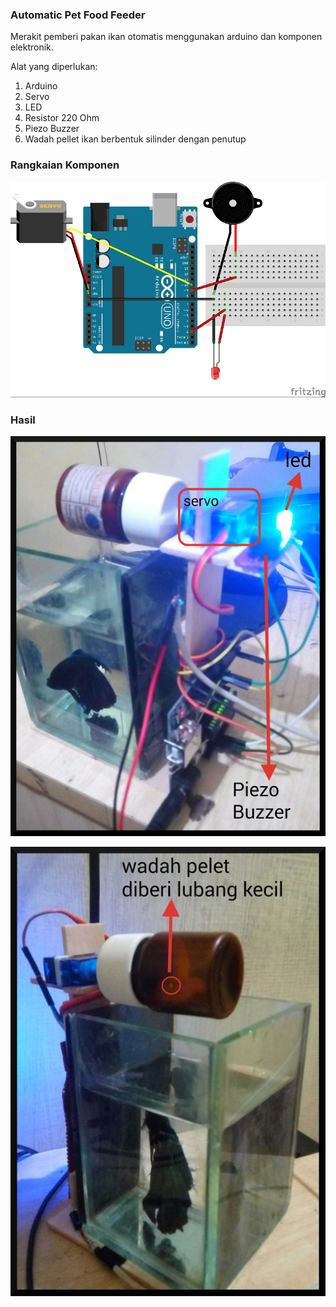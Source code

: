 ### Automatic Pet Food Feeder

Merakit pemberi pakan ikan otomatis menggunakan arduino dan komponen elektronik.

Alat yang diperlukan:
1. Arduino
2. Servo
3. LED
4. Resistor 220 Ohm
5. Piezo Buzzer
6. Wadah pellet ikan berbentuk silinder dengan penutup

### Rangkaian Komponen

![Rangkaian Komponen](https://raw.githubusercontent.com/mpratama/arduinopetfeeder/master/rangkaian_pet_feeder.jpg)

### Hasil

![Hasil 01](https://raw.githubusercontent.com/mpratama/arduinopetfeeder/master/pet_feeder_01.jpg)

![Hasil 02](https://raw.githubusercontent.com/mpratama/arduinopetfeeder/master/pet_feeder_02.jpg)
